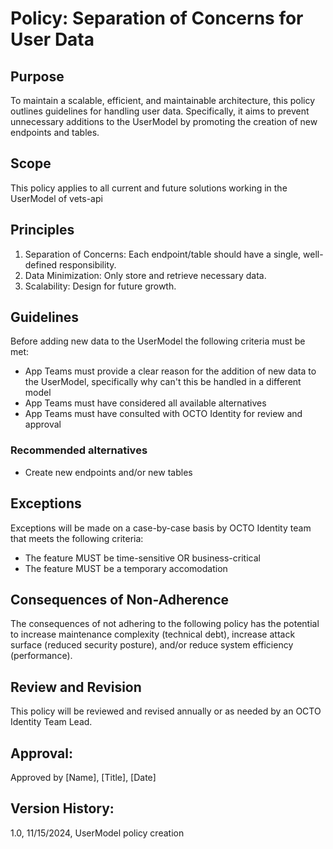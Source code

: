 # Policy: Separation of Concerns for User Data

## Purpose
To maintain a scalable, efficient, and maintainable architecture, this policy outlines guidelines for handling user data. Specifically, it aims to prevent unnecessary additions to the UserModel by promoting the creation of new endpoints and tables.

## Scope
This policy applies to all current and future solutions working in the UserModel of vets-api

## Principles

1. Separation of Concerns: Each endpoint/table should have a single, well-defined responsibility.
2. Data Minimization: Only store and retrieve necessary data.
3. Scalability: Design for future growth.

## Guidelines

Before adding new data to the UserModel the following criteria must be met:
- App Teams must provide a clear reason for the addition of new data to the UserModel, specifically why can't this be handled in a different model
- App Teams must have considered all available alternatives
- App Teams must have consulted with OCTO Identity for review and approval

### Recommended alternatives
- Create new endpoints and/or new tables

## Exceptions
Exceptions will be made on a case-by-case basis by OCTO Identity team that meets the following criteria:

- The feature MUST be time-sensitive OR business-critical
- The feature MUST be a temporary accomodation

## Consequences of Non-Adherence
The consequences of not adhering to the following policy has the potential to increase maintenance complexity (technical debt), increase attack surface (reduced security posture), and/or reduce system efficiency (performance).

## Review and Revision
This policy will be reviewed and revised annually or as needed by an OCTO Identity Team Lead.

## Approval:
Approved by [Name], [Title], [Date]

## Version History:
1.0, 11/15/2024, UserModel policy creation
